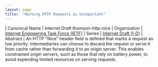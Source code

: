 ```yaml
---
layout: page
title:  "Marking HTTP Requests as Unimportant"
---
```


| Canonical Name | Internet Draft thomson-http-nice
| Organization | [Internet Engineering Task Force (IETF)](..)
| Series | [Internet Draft (I-D)](..)
| Abstract | An HTTP "Nice" header field is defined that marks a request as low priority. Intermediaries can choose to discard the request or serve it from cache rather than forwarding it to an origin server. This enables constrained origin servers, such as those that rely on battery power, to avoid expending limited resources on serving requests.